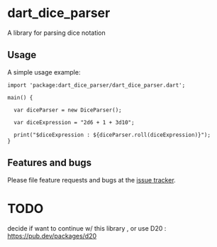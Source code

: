 # dart_dice_parser

A library for parsing dice notation


## Usage

A simple usage example:

    import 'package:dart_dice_parser/dart_dice_parser.dart';

    main() {

      var diceParser = new DiceParser();

      var diceExpression = "2d6 + 1 + 3d10";

      print("$diceExpression : ${diceParser.roll(diceExpression)}");
    }

## Features and bugs

Please file feature requests and bugs at the [issue tracker][tracker].

[tracker]: https://github.com/stevesea/dart-dice-parser/issues


# TODO

decide if want to continue w/ this library , or use D20 :  https://pub.dev/packages/d20